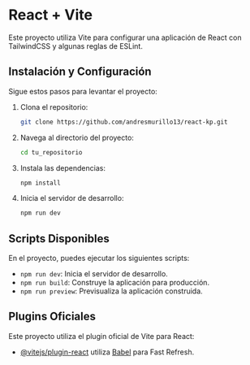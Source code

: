 # React + Vite

Este proyecto utiliza Vite para configurar una aplicación de React con TailwindCSS y algunas reglas de ESLint.

## Instalación y Configuración

Sigue estos pasos para levantar el proyecto:

1. Clona el repositorio:
    ```bash
    git clone https://github.com/andresmurillo13/react-kp.git
    ```

2. Navega al directorio del proyecto:
    ```bash
    cd tu_repositorio
    ```

3. Instala las dependencias:
    ```bash
    npm install
    ```

4. Inicia el servidor de desarrollo:
    ```bash
    npm run dev
    ```


## Scripts Disponibles

En el proyecto, puedes ejecutar los siguientes scripts:

- `npm run dev`: Inicia el servidor de desarrollo.
- `npm run build`: Construye la aplicación para producción.
- `npm run preview`: Previsualiza la aplicación construida.


## Plugins Oficiales

Este proyecto utiliza el plugin oficial de Vite para React:

- [@vitejs/plugin-react](https://github.com/vitejs/vite-plugin-react/blob/main/packages/plugin-react/README.md) utiliza [Babel](https://babeljs.io/) para Fast Refresh.


